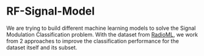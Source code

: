 # RF-Signal-Model

We are trying to build different machine learning models to solve the Signal Modulation Classification problem.
With the dataset from [RadioML](https://radioml.org/datasets/radioml-2016-10-dataset/), we work from 2 approaches to improve the classification performance for the dataset itself and its subset.